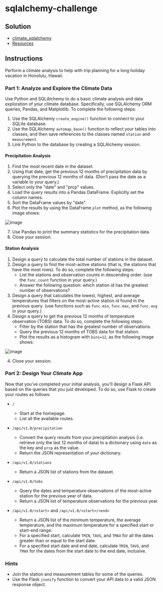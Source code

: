 # sqlalchemy-challenge

## Solution
- [climate_sqlalchemy](https://github.com/Saurabh-Lakhanpal/sqlalchemy-challenge/blob/main/climate_sqlalchemy.ipynb)
- [Resources](https://github.com/Saurabh-Lakhanpal/sqlalchemy-challenge/tree/main/Resources)

## Instructions

Perform a climate analysis to help with trip planning for a long holiday vacation in Honolulu, Hawaii.

### Part 1: Analyze and Explore the Climate Data

Use Python and SQLAlchemy to do a basic climate analysis and data exploration of your climate database. Specifically, use SQLAlchemy ORM queries, Pandas, and Matplotlib. To complete the following steps:

1. Use the SQLAlchemy `create_engine()` function to connect to your SQLite database.
2. Use the SQLAlchemy `automap_base()` function to reflect your tables into classes, and then save references to the classes named `station` and `measurement`.
3. Link Python to the database by creating a SQLAlchemy session.

#### Precipitation Analysis

1. Find the most recent date in the dataset.
2. Using that date, get the previous 12 months of precipitation data by querying the previous 12 months of data. (Don’t pass the date as a variable to your query.)
3. Select only the "date" and "prcp" values.
4. Load the query results into a Pandas DataFrame. Explicitly set the column names.
5. Sort the DataFrame values by "date".
6. Plot the results by using the DataFrame `plot` method, as the following image shows:

![image](https://github.com/user-attachments/assets/077c9168-fc7f-4890-8126-04d8740757a4)

7. Use Pandas to print the summary statistics for the precipitation data.
8. Close your session.

#### Station Analysis

1. Design a query to calculate the total number of stations in the dataset.
2. Design a query to find the most-active stations (that is, the stations that have the most rows). To do so, complete the following steps:
   - List the stations and observation counts in descending order. (use the `func.count` function in your query.)
   - Answer the following question: which station id has the greatest number of observations?
3. Design a query that calculates the lowest, highest, and average temperatures that filters on the most-active station id found in the previous query. (use functions such as `func.min`, `func.max`, and `func.avg` in your query.)
4. Design a query to get the previous 12 months of temperature observation (TOBS) data. To do so, complete the following steps:
     - Filter by the station that has the greatest number of observations.
     - Query the previous 12 months of TOBS data for that station.
     - Plot the results as a histogram with `bins=12`, as the following image shows:

![image](https://github.com/user-attachments/assets/2ebd30d8-a9a7-4083-a24b-8f1ad71e567a)

4. Close your session.

### Part 2: Design Your Climate App

Now that you’ve completed your initial analysis, you’ll design a Flask API based on the queries that you just developed. To do so, use Flask to create your routes as follows:

- `/`

  - Start at the homepage.
  - List all the available routes.

- `/api/v1.0/precipitation`

  - Convert the query results from your precipitation analysis (i.e. retrieve only the last 12 months of data) to a dictionary using `date` as the key and `prcp` as the value.
  - Return the JSON representation of your dictionary.

- `/api/v1.0/stations`

  - Return a JSON list of stations from the dataset.

- `/api/v1.0/tobs`

  - Query the dates and temperature observations of the most-active station for the previous year of data.
  - Return a JSON list of temperature observations for the previous year.

- `/api/v1.0/<start>` and `/api/v1.0/<start>/<end>`

  - Return a JSON list of the minimum temperature, the average temperature, and the maximum temperature for a specified start or start-end range.
  - For a specified start, calculate `TMIN`, `TAVG`, and `TMAX` for all the dates greater than or equal to the start date.
  - For a specified start date and end date, calculate `TMIN`, `TAVG`, and `TMAX` for the dates from the start date to the end date, inclusive.

### Hints

- Join the station and measurement tables for some of the queries.
- Use the Flask `jsonify` function to convert your API data to a valid JSON response object.
